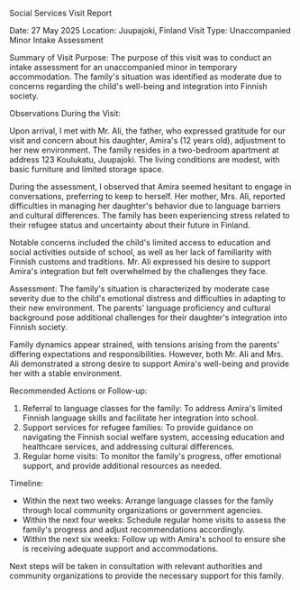 Social Services Visit Report

Date: 27 May 2025
Location: Juupajoki, Finland
Visit Type: Unaccompanied Minor Intake Assessment

Summary of Visit Purpose:
The purpose of this visit was to conduct an intake assessment for an unaccompanied minor in temporary accommodation. The family's situation was identified as moderate due to concerns regarding the child's well-being and integration into Finnish society.

Observations During the Visit:

Upon arrival, I met with Mr. Ali, the father, who expressed gratitude for our visit and concern about his daughter, Amira's (12 years old), adjustment to her new environment. The family resides in a two-bedroom apartment at address 123 Koulukatu, Juupajoki. The living conditions are modest, with basic furniture and limited storage space.

During the assessment, I observed that Amira seemed hesitant to engage in conversations, preferring to keep to herself. Her mother, Mrs. Ali, reported difficulties in managing her daughter's behavior due to language barriers and cultural differences. The family has been experiencing stress related to their refugee status and uncertainty about their future in Finland.

Notable concerns included the child's limited access to education and social activities outside of school, as well as her lack of familiarity with Finnish customs and traditions. Mr. Ali expressed his desire to support Amira's integration but felt overwhelmed by the challenges they face.

Assessment:
The family's situation is characterized by moderate case severity due to the child's emotional distress and difficulties in adapting to their new environment. The parents' language proficiency and cultural background pose additional challenges for their daughter's integration into Finnish society.

Family dynamics appear strained, with tensions arising from the parents' differing expectations and responsibilities. However, both Mr. Ali and Mrs. Ali demonstrated a strong desire to support Amira's well-being and provide her with a stable environment.

Recommended Actions or Follow-up:

1. Referral to language classes for the family: To address Amira's limited Finnish language skills and facilitate her integration into school.
2. Support services for refugee families: To provide guidance on navigating the Finnish social welfare system, accessing education and healthcare services, and addressing cultural differences.
3. Regular home visits: To monitor the family's progress, offer emotional support, and provide additional resources as needed.

Timeline:

* Within the next two weeks: Arrange language classes for the family through local community organizations or government agencies.
* Within the next four weeks: Schedule regular home visits to assess the family's progress and adjust recommendations accordingly.
* Within the next six weeks: Follow up with Amira's school to ensure she is receiving adequate support and accommodations.

Next steps will be taken in consultation with relevant authorities and community organizations to provide the necessary support for this family.